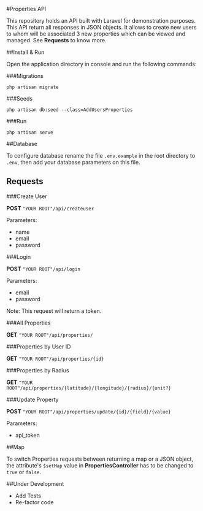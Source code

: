 #Properties API


This repository holds an API built with Laravel for demonstration purposes. This API return all responses in JSON objects. It allows to create new users to whom will be associated 3 new properties which can be viewed and managed. See **Requests** to know more.



##Install & Run

	
Open the application directory in console and run the following commands:


###Migrations

```
php artisan migrate
```


###Seeds

```
php artisan db:seed --class=AddUsersProperties
```

###Run

```
php artisan serve
```

##Database

To configure database rename the file `.env.example` in the root directory to `.env`, then add your database parameters on this file.


## Requests


###Create User

**POST** `"YOUR ROOT"/api/createuser`

Parameters:

* name
* email
* password

	
###Login
	
**POST** `"YOUR ROOT"/api/login`
		
Parameters:

* email
* password

Note: This request will return a token.

	
###All Properties

**GET** `"YOUR ROOT"/api/properties/`
		
	
###Properties by User ID

**GET** `"YOUR ROOT"/api/properties/{id}`


###Properties by Radius

**GET** `"YOUR ROOT"/api/properties/{latitude}/{longitude}/{radius}/{unit?}`


###Update Property

**POST** `"YOUR ROOT"/api/properties/update/{id}/{field}/{value}`
		
Parameters: 

* api_token


##Map


To switch Properties requests between returning a map or a JSON object, the attribute's `$setMap` value in **PropertiesController** has to be changed to `true` or `false`.


##Under Development

* Add Tests
* Re-factor code